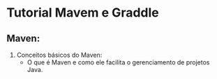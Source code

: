 # Tutorial Mavem e Graddle

## Maven: 
1. Conceitos básicos do Maven:
   - O que é Maven e como ele facilita o gerenciamento de projetos Java. 
